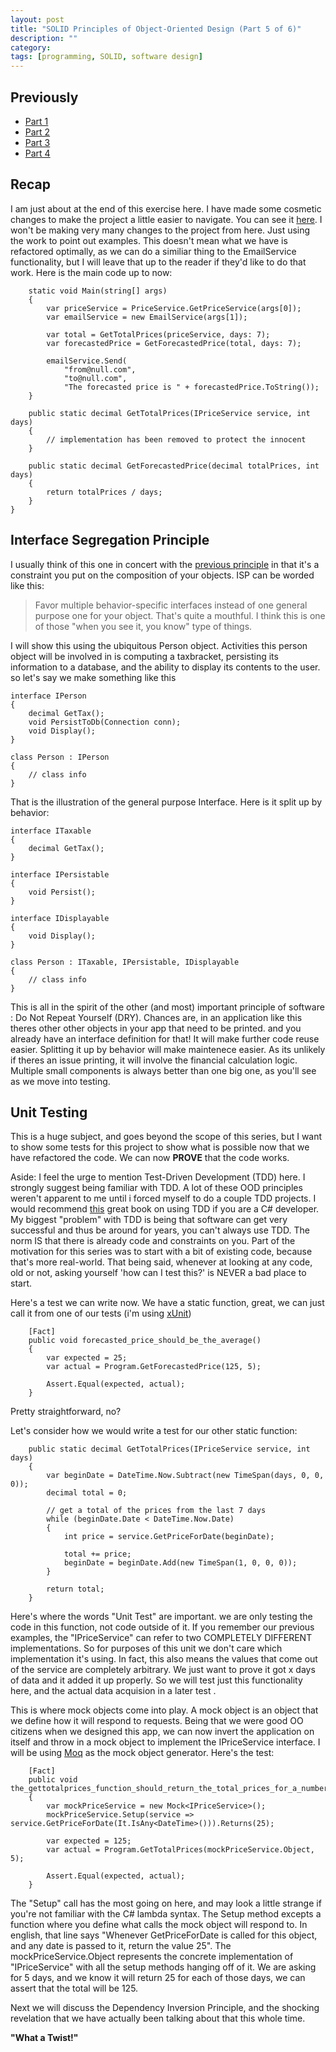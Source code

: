 ```yaml
---
layout: post
title: "SOLID Principles of Object-Oriented Design (Part 5 of 6)"
description: ""
category: 
tags: [programming, SOLID, software design]
---
```

Previously
----------
* [Part 1](http://autoincomplete.com/2013/05/23/SOLID-Intro-1-of-6/)
* [Part 2](http://autoincomplete.com/2013/05/29/SOLID-SRP-2-of-6/)
* [Part 3](http://autoincomplete.com/2013/06/01/SOLID-OCP-3-of-6/)
* [Part 4](http://autoincomplete.com/2013/06/05/SOLID-LSP-4-of-6/)

Recap
-----
I am just about at the end of this exercise here.  I have made some cosmetic changes to make the project a little easier to navigate.  You can see it [here](http://github.com/tcshao/SOLID-RefactoringExample/tree/master/src/ISP).  I won't be making very many changes to the project from here.  Just using the work to point out examples.  This doesn't mean what we have is refactored optimally, as we can do a similiar thing to the EmailService functionality, but I will leave that up to the reader if they'd like to do that work.  Here is the main code up to now:

        static void Main(string[] args)
        {
            var priceService = PriceService.GetPriceService(args[0]);
            var emailService = new EmailService(args[1]);

            var total = GetTotalPrices(priceService, days: 7);
            var forecastedPrice = GetForecastedPrice(total, days: 7);

            emailService.Send(
                "from@null.com", 
                "to@null.com",
                "The forecasted price is " + forecastedPrice.ToString());
        }

        public static decimal GetTotalPrices(IPriceService service, int days)
        {
            // implementation has been removed to protect the innocent
        }

        public static decimal GetForecastedPrice(decimal totalPrices, int days)
        {
            return totalPrices / days;
        }
    }

Interface Segregation Principle
-----
I usually think of this one in concert with the [previous principle](http://autoincomplete.com/2013/06/05/SOLID-LSP-4-of-6/) in that it's a constraint you put on the composition of your objects. ISP can be worded like this:
> Favor multiple behavior-specific interfaces instead of one general purpose one for your object.
That's quite a mouthful.  I think this is one of those "when you see it, you know" type of things. 

I will show this using the ubiquitous Person object.  Activities this person object will be involved in is computing a taxbracket, persisting its information to a database, and the ability to display its contents to the user. so let's say we make something like this

    interface IPerson
    {
        decimal GetTax();
        void PersistToDb(Connection conn);
        void Display();
    }

    class Person : IPerson
    {
        // class info
    }

That is the illustration of the general purpose Interface. Here is it split up by behavior:

    interface ITaxable
    {
        decimal GetTax();
    }

    interface IPersistable
    {
        void Persist();
    }

    interface IDisplayable
    {
        void Display();
    }

    class Person : ITaxable, IPersistable, IDisplayable
    {
        // class info
    }

This is all in the spirit of the other (and most) important principle of software : Do Not Repeat Yourself (DRY).  Chances are, in an application like this theres other other objects in your app that need to be printed.  and you already have an interface definition for that!  It will make further code reuse easier.  Splitting it up by behavior will make maintenece easier.  As its unlikely if theres an issue printing, it will involve the financial calculation logic.  Multiple small components is always better than one big one, as you'll see as we move into testing.

Unit Testing
-----
This is a huge subject, and goes beyond the scope of this series, but I want to show some tests for this project to show what is possible now that we have refactored the code.  We can now **PROVE** that the code works.  

Aside: I feel the urge to mention Test-Driven Development (TDD) here.  I strongly suggest being familiar with TDD.  A lot of these OOD principles weren't apparent to me until i forced myself to do a couple TDD projects.  I would recommend [this](http://www.amazon.com/Professional-Test-Driven-Development-Applications/dp/047064320X/) great book on using TDD if you are a C# developer.  My biggest "problem" with TDD is being that software can get very successful and thus be around for years, you can't always use TDD. The norm IS that there is already code and constraints on you.  Part of the motivation for this series was to start with a bit of existing code, because that's more real-world.  That being said, whenever at looking at any code, old or not, asking yourself 'how can I test this?' is NEVER a bad place to start.

Here's a test we can write now.  We have a static function, great, we can just call it from one of our tests (i'm using [xUnit](http://xunit.codeplex.com/))

        [Fact]
        public void forecasted_price_should_be_the_average()
        {
            var expected = 25;
            var actual = Program.GetForecastedPrice(125, 5);

            Assert.Equal(expected, actual);
        }

Pretty straightforward, no?

Let's consider how we would write a test for our other static function:

        public static decimal GetTotalPrices(IPriceService service, int days)
        {
            var beginDate = DateTime.Now.Subtract(new TimeSpan(days, 0, 0, 0));
            decimal total = 0;

            // get a total of the prices from the last 7 days
            while (beginDate.Date < DateTime.Now.Date)
            {
                int price = service.GetPriceForDate(beginDate);

                total += price;
                beginDate = beginDate.Add(new TimeSpan(1, 0, 0, 0));
            }

            return total;
        }

Here's where the words "Unit Test" are important.  we are only testing the code in this function, not code outside of it.  If you remember our previous examples, the "IPriceService" can refer to two COMPLETELY DIFFERENT implementations.  So for purposes of this unit we don't care which implementation it's using.  In fact, this also means the values that come out of the service are completely arbitrary. We just want to prove it got x days of data and it added it up properly.  So we will test just this functionality here, and the actual data acquision in a later test .

This is where mock objects come into play.  A mock object is an object that we define how it will respond to requests.  Being that we were good OO citizens when we designed this app, we can now invert the application on itself and throw in a mock object to implement the IPriceService interface.  I will be using [Moq](https://code.google.com/p/moq/) as the mock object generator.  Here's the test:

        [Fact]
        public void the_gettotalprices_function_should_return_the_total_prices_for_a_number_of_days()
        {
            var mockPriceService = new Mock<IPriceService>();
            mockPriceService.Setup(service => service.GetPriceForDate(It.IsAny<DateTime>())).Returns(25);

            var expected = 125;
            var actual = Program.GetTotalPrices(mockPriceService.Object, 5);

            Assert.Equal(expected, actual);
        }

The "Setup" call has the most going on here, and may look a little strange if you're not familiar with the C# lambda syntax.  The Setup method excepts a function where you define what calls the mock object will respond to.  In english, that line says "Whenever GetPriceForDate is called for this object, and any date is passed to it, return the value 25".  The mockPriceService.Object represents the concrete implementation of "IPriceService" with all the setup methods hanging off of it.  We are asking for 5 days, and we know it will return 25 for each of those days, we can assert that the total will be 125.

Next we will discuss the Dependency Inversion Principle, and the shocking revelation that we have actually been talking about that this whole time.

**"What a Twist!"**